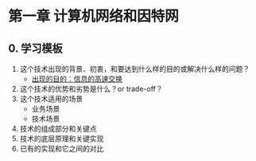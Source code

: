<!--
 * @Author: East
 * @Date: 2022-03-20 21:17:08
 * @LastEditTime: 2022-03-20 21:24:56
 * @LastEditors: Please set LastEditors
 * @Description: 计算机网络：自顶向下方法
 * @FilePath: \forGreaterGood\computer-networks\1_计算机网络和因特网.md
-->

# 第一章 计算机网络和因特网

## 0. 学习模板

1. 这个技术出现的背景、初衷，和要达到什么样的目的或解决什么样的问题？
   - <u>出现的目的：信息的高速交换</u>
2. 这个技术的优势和劣势是什么？or trade-off？
3. 这个技术适用的场景
   - 业务场景
   - 技术场景
4. 技术的组成部分和关键点
5. 技术的底层原理和关键实现
6. 已有的实现和它之间的对比
